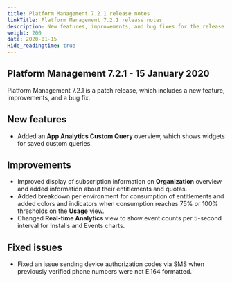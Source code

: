 ```yaml
---
title: Platform Management 7.2.1 release notes
linkTitle: Platform Management 7.2.1 release notes
description: New features, improvements, and bug fixes for the release.
weight: 200
date: 2020-01-15
Hide_readingtime: true
---
```


## Platform Management 7.2.1 - 15 January 2020

Platform Management 7.2.1 is a patch release, which includes a new feature, improvements, and a bug fix.

## New features

* Added an **App Analytics Custom Query** overview, which shows widgets for saved custom queries.

## Improvements

* Improved display of subscription information on **Organization** overview and added information about their entitlements and quotas.
* Added breakdown per environment for consumption of entitlements and added colors and indicators when consumption reaches 75% or 100% thresholds on the **Usage** view.
* Changed **Real-time Analytics** view to show event counts per 5-second interval for Installs and Events charts.

## Fixed issues

* Fixed an issue sending device authorization codes via SMS when previously verified phone numbers were not E.164 formatted.
